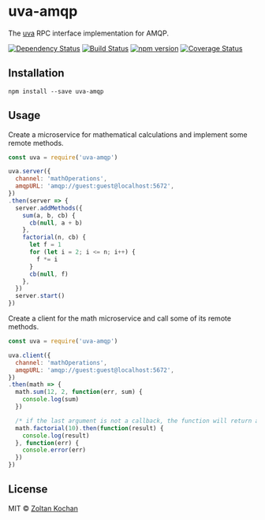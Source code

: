 # uva-amqp

The [uva][] RPC interface implementation for AMQP.

[![Dependency Status](https://david-dm.org/rpcjs/uva-amqp.svg)](https://david-dm.org/rpcjs/uva-amqp)
[![Build Status](https://travis-ci.org/rpcjs/uva-amqp.svg?branch=master)](https://travis-ci.org/rpcjs/uva-amqp)
[![npm version](https://badge.fury.io/js/uva-amqp.svg)](http://badge.fury.io/js/uva-amqp)
[![Coverage Status](https://coveralls.io/repos/github/rpcjs/uva-amqp/badge.svg?branch=master)](https://coveralls.io/github/rpcjs/uva-amqp?branch=master)


## Installation

```
npm install --save uva-amqp
```


## Usage

Create a microservice for mathematical calculations and implement some remote methods.

``` js
const uva = require('uva-amqp')

uva.server({
  channel: 'mathOperations',
  amqpURL: 'amqp://guest:guest@localhost:5672',
})
.then(server => {
  server.addMethods({
    sum(a, b, cb) {
      cb(null, a + b)
    },
    factorial(n, cb) {
      let f = 1
      for (let i = 2; i <= n; i++) {
        f *= i
      }
      cb(null, f)
    },
  })
  server.start()
})
```

Create a client for the math microservice and call some of its remote methods.

``` js
const uva = require('uva-amqp')

uva.client({
  channel: 'mathOperations',
  amqpURL: 'amqp://guest:guest@localhost:5672',
})
.then(math => {
  math.sum(12, 2, function(err, sum) {
    console.log(sum)
  })

  /* if the last argument is not a callback, the function will return a promise */
  math.factorial(10).then(function(result) {
    console.log(result)
  }, function(err) {
    console.error(err)
  })
})
```


## License

MIT © [Zoltan Kochan](https://www.kochan.io)


[uva]: https://github.com/rpcjs/uva
